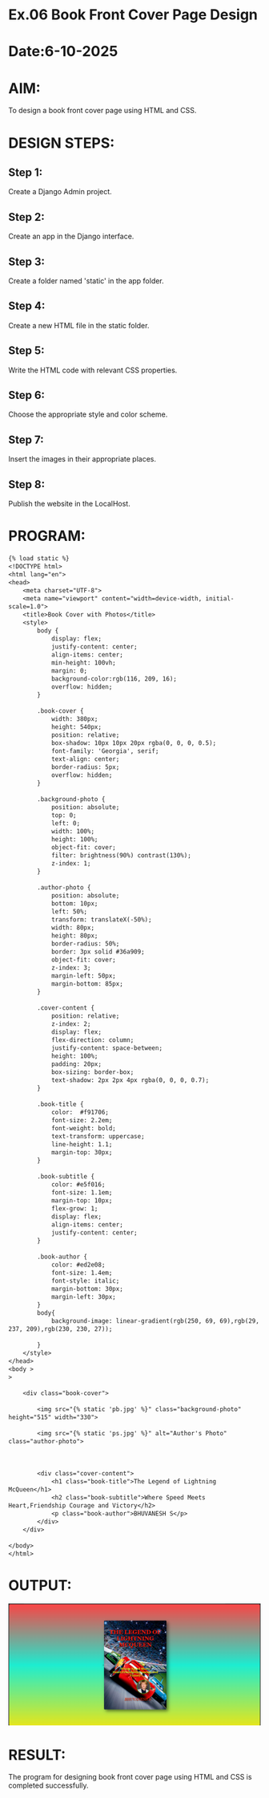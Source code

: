 # Ex.06 Book Front Cover Page Design
# Date:6-10-2025
# AIM:
To design a book front cover page using HTML and CSS.

# DESIGN STEPS:
## Step 1:
Create a Django Admin project.

## Step 2:
Create an app in the Django interface.

## Step 3:
Create a folder named 'static' in the app folder.

## Step 4:
Create a new HTML file in the static folder.

## Step 5:
Write the HTML code with relevant CSS properties.

## Step 6:
Choose the appropriate style and color scheme.

## Step 7:
Insert the images in their appropriate places.

## Step 8:
Publish the website in the LocalHost.

# PROGRAM:
```
{% load static %}
<!DOCTYPE html>
<html lang="en">
<head>
    <meta charset="UTF-8">
    <meta name="viewport" content="width=device-width, initial-scale=1.0">
    <title>Book Cover with Photos</title>
    <style>
        body {
            display: flex;
            justify-content: center;
            align-items: center;
            min-height: 100vh;
            margin: 0;
            background-color:rgb(116, 209, 16);
            overflow: hidden; 
        }

        .book-cover {
            width: 380px;
            height: 540px;
            position: relative; 
            box-shadow: 10px 10px 20px rgba(0, 0, 0, 0.5);
            font-family: 'Georgia', serif;
            text-align: center;
            border-radius: 5px; 
            overflow: hidden; 
        }

        .background-photo {
            position: absolute;
            top: 0;
            left: 0;
            width: 100%;
            height: 100%;
            object-fit: cover; 
            filter: brightness(90%) contrast(130%); 
            z-index: 1;
        }

        .author-photo {
            position: absolute; 
            bottom: 10px; 
            left: 50%;
            transform: translateX(-50%); 
            width: 80px; 
            height: 80px;
            border-radius: 50%; 
            border: 3px solid #36a909; 
            object-fit: cover;
            z-index: 3; 
            margin-left: 50px;
            margin-bottom: 85px;
        }

        .cover-content {
            position: relative; 
            z-index: 2; 
            display: flex;
            flex-direction: column;
            justify-content: space-between; 
            height: 100%; 
            padding: 20px;
            box-sizing: border-box; 
            text-shadow: 2px 2px 4px rgba(0, 0, 0, 0.7); 
        }

        .book-title {
            color:  #f91706; 
            font-size: 2.2em;
            font-weight: bold;
            text-transform: uppercase;
            line-height: 1.1;
            margin-top: 30px; 
        }

        .book-subtitle {
            color: #e5f016; 
            font-size: 1.1em;
            margin-top: 10px;
            flex-grow: 1; 
            display: flex;
            align-items: center; 
            justify-content: center;
        }

        .book-author {
            color: #ed2e08; 
            font-size: 1.4em;
            font-style: italic;
            margin-bottom: 30px; 
            margin-left: 30px;
        }
        body{
            background-image: linear-gradient(rgb(250, 69, 69),rgb(29, 237, 209),rgb(230, 230, 27));

        }
    </style>
</head>
<body >
>
    
    <div class="book-cover">
        
        <img src="{% static 'pb.jpg' %}" class="background-photo" height="515" width="330">

        <img src="{% static 'ps.jpg' %}" alt="Author's Photo" class="author-photo">
         
        

        <div class="cover-content">
            <h1 class="book-title">The Legend of Lightning McQueen</h1>
            <h2 class="book-subtitle">Where Speed Meets Heart,Friendship Courage and Victory</h2>
            <p class="book-author">BHUVANESH S</p>
        </div>
    </div>

</body>
</html>
```
# OUTPUT:
![alt text](<Screenshot 2025-10-06 092739.png>)
# RESULT:
The program for designing book front cover page using HTML and CSS is completed successfully.
